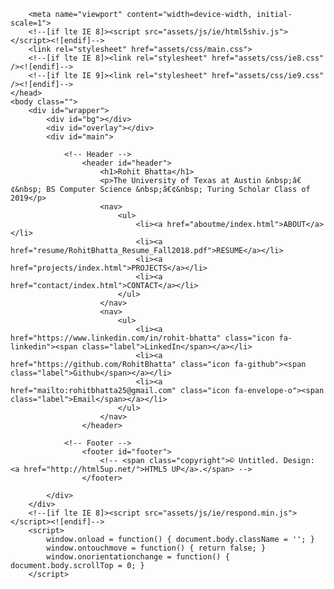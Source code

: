 <!DOCTYPE html>
<!-- saved from url=(0030)https://rohitbhatta.github.io/ -->
<html><head><meta http-equiv="Content-Type" content="text/html; charset=UTF-8">
		<title>Rohit Bhatta</title>
		<link rel="shortcut icon" href="favicon.ico" type="image/x-icon">
		<link rel="icon" href="favicon.ico" type="image/x-icon">
		
		<meta name="viewport" content="width=device-width, initial-scale=1">
		<!--[if lte IE 8]><script src="assets/js/ie/html5shiv.js"></script><![endif]-->
		<link rel="stylesheet" href="assets/css/main.css">
		<!--[if lte IE 8]><link rel="stylesheet" href="assets/css/ie8.css" /><![endif]-->
		<!--[if lte IE 9]><link rel="stylesheet" href="assets/css/ie9.css" /><![endif]-->
	</head>
	<body class="">
		<div id="wrapper">
			<div id="bg"></div>
			<div id="overlay"></div>
			<div id="main">

				<!-- Header -->
					<header id="header">
						<h1>Rohit Bhatta</h1>
						<p>The University of Texas at Austin &nbsp;â€¢&nbsp; BS Computer Science &nbsp;â€¢&nbsp; Turing Scholar Class of 2019</p>
						<nav>
							<ul>
								<li><a href="aboutme/index.html">ABOUT</a></li>
								<li><a href="resume/RohitBhatta_Resume_Fall2018.pdf">RESUME</a></li>
								<li><a href="projects/index.html">PROJECTS</a></li>
								<li><a href="contact/index.html">CONTACT</a></li>
							</ul>
						</nav>
						<nav>
							<ul>
								<li><a href="https://www.linkedin.com/in/rohit-bhatta" class="icon fa-linkedin"><span class="label">LinkedIn</span></a></li>
								<li><a href="https://github.com/RohitBhatta" class="icon fa-github"><span class="label">Github</span></a></li>
								<li><a href="mailto:rohitbhatta25@gmail.com" class="icon fa-envelope-o"><span class="label">Email</span></a></li>
							</ul>
						</nav>
					</header>

				<!-- Footer -->
					<footer id="footer">
						<!-- <span class="copyright">© Untitled. Design: <a href="http://html5up.net/">HTML5 UP</a>.</span> -->
					</footer>

			</div>
		</div>
		<!--[if lte IE 8]><script src="assets/js/ie/respond.min.js"></script><![endif]-->
		<script>
			window.onload = function() { document.body.className = ''; }
			window.ontouchmove = function() { return false; }
			window.onorientationchange = function() { document.body.scrollTop = 0; }
		</script>
	
</body></html>
